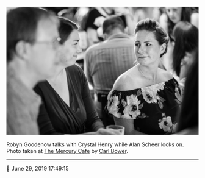 ![Robyn Goodenow talks with Crystal Henry](assets/7283b2b9f95050bfb43f7b429f419c4b.webp)

Robyn Goodenow talks with Crystal Henry while Alan Scheer looks on. Photo taken at [The Mercury Cafe](http://mercurycafe.com/) by [Carl Bower](http://carlbowerphotos.com/).

- - - -

📅 June 29, 2019 17:49:15
